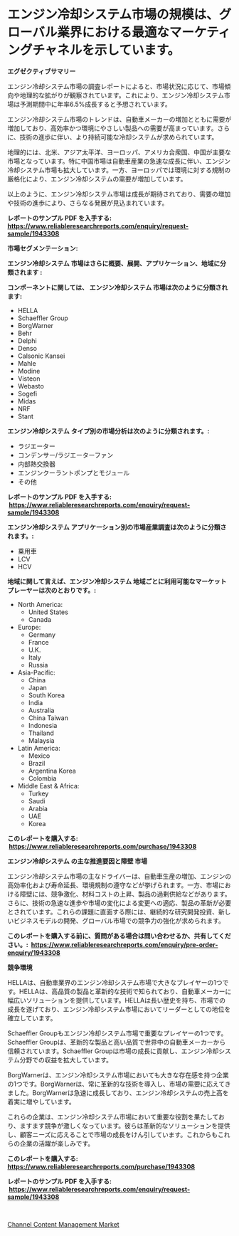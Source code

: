 <p><h1>エンジン冷却システム市場の規模は、グローバル業界における最適なマーケティングチャネルを示しています。</h1></p><p><strong>エグゼクティブサマリー</strong></p>
<p><p>エンジン冷却システム市場の調査レポートによると、市場状況に応じて、市場傾向や地理的な拡がりが観察されています。これにより、エンジン冷却システム市場は予測期間中に年率6.5%成長すると予想されています。</p><p>エンジン冷却システム市場のトレンドは、自動車メーカーの増加とともに需要が増加しており、高効率かつ環境にやさしい製品への需要が高まっています。さらに、技術の進歩に伴い、より持続可能な冷却システムが求められています。</p><p>地理的には、北米、アジア太平洋、ヨーロッパ、アメリカ合衆国、中国が主要な市場となっています。特に中国市場は自動車産業の急速な成長に伴い、エンジン冷却システム市場も拡大しています。一方、ヨーロッパでは環境に対する規制の厳格化により、エンジン冷却システムの需要が増加しています。</p><p>以上のように、エンジン冷却システム市場は成長が期待されており、需要の増加や技術の進歩により、さらなる発展が見込まれています。</p></p>
<p><strong>レポートのサンプル PDF を入手する: <a href="https://www.reliableresearchreports.com/enquiry/request-sample/1943308">https://www.reliableresearchreports.com/enquiry/request-sample/1943308</a></strong></p>
<p><strong>市場セグメンテーション:</strong></p>
<p><strong> エンジン冷却システム 市場はさらに概要、展開、アプリケーション、地域に分類されます :</strong></p>
<p><strong>コンポーネントに関しては、 エンジン冷却システム 市場は次のように分類されます: &nbsp;</strong></p>
<p><ul><li>HELLA</li><li>Schaeffler Group</li><li>BorgWarner</li><li>Behr</li><li>Delphi</li><li>Denso</li><li>Calsonic Kansei</li><li>Mahle</li><li>Modine</li><li>Visteon</li><li>Webasto</li><li>Sogefi</li><li>Midas</li><li>NRF</li><li>Stant</li></ul></p>
<p><strong> エンジン冷却システム タイプ別の市場分析は次のように分類されます。:</strong></p>
<p><ul><li>ラジエーター</li><li>コンデンサー/ラジエーターファン</li><li>内部熱交換器</li><li>エンジンクーラントポンプとモジュール</li><li>その他</li></ul></p>
<p><strong>レポートのサンプル PDF を入手する: &nbsp;<a href="https://www.reliableresearchreports.com/enquiry/request-sample/1943308">https://www.reliableresearchreports.com/enquiry/request-sample/1943308</a></strong></p>
<p><strong> エンジン冷却システム アプリケーション別の市場産業調査は次のように分類されます。:</strong></p>
<p><ul><li>乗用車</li><li>LCV</li><li>HCV</li></ul></p>
<p><strong>地域に関して言えば、エンジン冷却システム 地域ごとに利用可能なマーケットプレーヤーは次のとおりです。:</strong></p>
<p><ul>
    <li>
        North America:
        <ul>
            <li>United States</li>
            <li>Canada</li>
        </ul>
    </li>
    <li>
        Europe:
        <ul>
            <li>Germany</li>
            <li>France</li>
            <li>U.K.</li>
            <li>Italy</li>
            <li>Russia</li>
        </ul>
    </li>
    <li>
        Asia-Pacific:
        <ul>
            <li>China</li>
            <li>Japan</li>
            <li>South Korea</li>
            <li>India</li>
            <li>Australia</li>
            <li>China Taiwan</li>
            <li>Indonesia</li>
            <li>Thailand</li>
            <li>Malaysia</li>
        </ul>
    </li>
    <li>
        Latin America:
        <ul>
            <li>Mexico</li>
            <li>Brazil</li>
            <li>Argentina Korea</li>
            <li>Colombia</li>
        </ul>
    </li>
    <li>
        Middle East & Africa:
        <ul>
            <li>Turkey</li>
            <li>Saudi</li>
            <li>Arabia</li>
            <li>UAE</li>
            <li>Korea</li>
        </ul>
    </li>
    </ul></p>
<p><strong>このレポートを購入する: &nbsp;<a href="https://www.reliableresearchreports.com/purchase/1943308">https://www.reliableresearchreports.com/purchase/1943308</a></strong></p>
<p><strong>エンジン冷却システム の主な推進要因と障壁 市場</strong></p>
<p><p>エンジン冷却システム市場の主なドライバーは、自動車生産の増加、エンジンの高効率化および寿命延長、環境規制の遵守などが挙げられます。一方、市場における障壁には、競争激化、材料コストの上昇、製品の過剰供給などがあります。さらに、技術の急速な進歩や市場の変化による変更への適応、製品の革新が必要とされています。これらの課題に直面する際には、継続的な研究開発投資、新しいビジネスモデルの開発、グローバル市場での競争力の強化が求められます。</p></p>
<p><strong>このレポートを購入する前に、質問がある場合は問い合わせるか、共有してください。:&nbsp; <a href="https://www.reliableresearchreports.com/enquiry/pre-order-enquiry/1943308">https://www.reliableresearchreports.com/enquiry/pre-order-enquiry/1943308</a></strong></p>
<p><strong>競争環境</strong></p>
<p><p>HELLAは、自動車業界のエンジン冷却システム市場で大きなプレイヤーの1つです。HELLAは、高品質の製品と革新的な技術で知られており、自動車メーカーに幅広いソリューションを提供しています。HELLAは長い歴史を持ち、市場での成長を遂げており、エンジン冷却システム市場においてリーダーとしての地位を確立しています。</p><p>Schaeffler Groupもエンジン冷却システム市場で重要なプレイヤーの1つです。Schaeffler Groupは、革新的な製品と高い品質で世界中の自動車メーカーから信頼されています。Schaeffler Groupは市場の成長に貢献し、エンジン冷却システム分野での収益を拡大しています。</p><p>BorgWarnerは、エンジン冷却システム市場においても大きな存在感を持つ企業の1つです。BorgWarnerは、常に革新的な技術を導入し、市場の需要に応えてきました。BorgWarnerは急速に成長しており、エンジン冷却システムの売上高を着実に増やしています。</p><p>これらの企業は、エンジン冷却システム市場において重要な役割を果たしており、ますます競争が激しくなっています。彼らは革新的なソリューションを提供し、顧客ニーズに応えることで市場の成長をけん引しています。これからもこれらの企業の活躍が楽しみです。</p></p>
<p><strong>このレポートを購入する: &nbsp; <a href="https://www.reliableresearchreports.com/purchase/1943308">https://www.reliableresearchreports.com/purchase/1943308</a></strong></p>
<p><strong>レポートのサンプル PDF を入手する: &nbsp;<a href="https://www.reliableresearchreports.com/enquiry/request-sample/1943308">https://www.reliableresearchreports.com/enquiry/request-sample/1943308</a></strong><strong></strong></p>
<p>&nbsp;</p>
<p><p><a href="https://butternut-bug-553.notion.site/Channel-Content-Management-Market-Size-Share-Trends-Analysis-Report-By-Material-By-Type-By-End--00767eb626984f2dad11a77d8af18f0a">Channel Content Management Market</a></p></p>